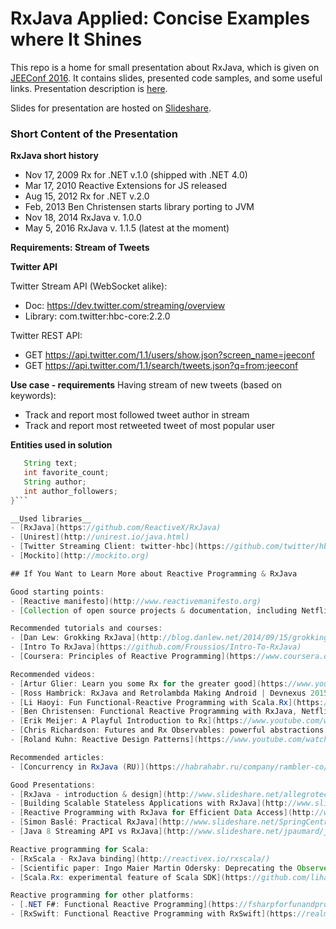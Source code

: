 # RxJava Applied: Concise Examples where It Shines

This repo is a home for small presentation about RxJava, which is given on [JEEConf 2016](http://jeeconf.com). It contains slides, presented code samples, and some useful links. Presentation description is [here](http://jeeconf.com/program/rxjava-applied-consise-examples-where-it-shines/).

Slides for presentation are hosted on [Slideshare](http://www.slideshare.net/neposuda).

### Short Content of the Presentation

__RxJava short history__
- Nov 17, 2009	Rx for .NET v.1.0 (shipped with .NET 4.0)
- Mar 17, 2010	Reactive Extensions for JS released 
- Aug 15, 2012	Rx for .NET v.2.0
- Feb, 2013		Ben Christensen starts library porting to JVM
- Nov 18, 2014	RxJava v. 1.0.0 
- May 5, 2016   RxJava v. 1.1.5 (latest at the moment)

__Requirements: Stream of Tweets__

__Twitter API__

Twitter Stream API (WebSocket alike):
- Doc: https://dev.twitter.com/streaming/overview
- Library: com.twitter:hbc-core:2.2.0

Twitter REST API:
- GET https://api.twitter.com/1.1/users/show.json?screen_name=jeeconf
- GET https://api.twitter.com/1.1/search/tweets.json?q=from:jeeconf

__Use case - requirements__
Having stream of new tweets (based on keywords):
- Track and report most followed tweet author in stream
- Track and report most retweeted tweet of most popular user

__Entities used in solution__
```java class Tweet {
   String text;
   int favorite_count;
   String author;
   int author_followers;
}```

__Used libraries__
- [RxJava](https://github.com/ReactiveX/RxJava)
- [Unirest](http://unirest.io/java.html)
- [Twitter Streaming Client: twitter-hbc](https://github.com/twitter/hbc)
- [Mockito](http://mockito.org)

## If You Want to Learn More about Reactive Programming & RxJava

Good starting points:
- [Reactive manifesto](http://www.reactivemanifesto.org)
- [Collection of open source projects & documentation, including Netflix JavaRx](http://reactivex.io)

Recommended tutorials and courses:
- [Dan Lew: Grokking RxJava](http://blog.danlew.net/2014/09/15/grokking-rxjava-part-1/)
- [Intro To RxJava](https://github.com/Froussios/Intro-To-RxJava)
- [Coursera: Principles of Reactive Programming](https://www.coursera.org/course/reactive)

Recommended videos:
- [Artur Glier: Learn you some Rx for the greater good](https://www.youtube.com/watch?v=BujWQSjtplc)
- [Ross Hambrick: RxJava and Retrolambda Making Android | Devnexus 2015](https://www.youtube.com/watch?v=vRl3u1I9v2M)
- [Li Haoyi: Fun Functional-Reactive Programming with Scala.Rx](https://www.youtube.com/watch?v=i9mPUU1gu_8)
- [Ben Christensen: Functional Reactive Programming with RxJava, Netflix](https://www.youtube.com/watch?v=_t06LRX0DV0)
- [Erik Meijer: A Playful Introduction to Rx](https://www.youtube.com/watch?v=WKore-AkisY)
- [Chris Richardson: Futures and Rx Observables: powerful abstractions for consuming web services asynchronously](https://www.youtube.com/watch?v=aZkwIA4k2xU)
- [Roland Kuhn: Reactive Design Patterns](https://www.youtube.com/watch?v=nSfXcSWq0ug)

Recommended articles:
- [Concurrency in RxJava (RU)](https://habrahabr.ru/company/rambler-co/blog/280388/)

Good Presentations:
- [RxJava - introduction & design](http://www.slideshare.net/allegrotech/rxjava-introduction-context)
- [Building Scalable Stateless Applications with RxJava](http://www.slideshare.net/rickbwarren/building-scalable-stateless-applications-with-rx-java)
- [Reactive Programming with RxJava for Efficient Data Access](http://www.slideshare.net/Couchbase/reactive-programmingrxjavaefficientdata-benchristensenmichaelnitschinger)
- [Simon Baslé: Practical RxJava](http://www.slideshare.net/SpringCentral/practical-rxjava)
- [Java 8 Streaming API vs RxJava](http://www.slideshare.net/jpaumard/java-8-stream-api-and-rxjava-comparison)

Reactive programming for Scala:
- [RxScala - RxJava binding](http://reactivex.io/rxscala/)
- [Scientific paper: Ingo Maier Martin Odersky: Deprecating the Observer Pattern with Scala.React](http://infoscience.epfl.ch/record/176887/files/DeprecatingObservers2012.pdf)
- [Scala.Rx: experimental feature of Scala SDK](https://github.com/lihaoyi/scala.rx)

Reactive programming for other platforms:
- [.NET F#: Functional Reactive Programming](https://fsharpforfunandprofit.com/posts/concurrency-reactive/)
- [RxSwift: Functional Reactive Programming with RxSwift](https://realm.io/news/slug-max-alexander-functional-reactive-rxswift/)
